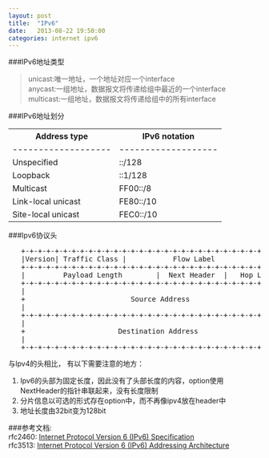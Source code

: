 ```yaml
---
layout: post
title:  "IPv6"
date:   2013-08-22 19:50:00
categories: internet ipv6
---
```


###IPv6地址类型    
> unicast:唯一地址，一个地址对应一个interface      
> anycast:一组地址，数据报文将传递给组中最近的一个interface    
> multicast:一组地址，数据报文将传递给组中的所有interface   

###IPv6地址划分   
<table width=300px>
    <tr>
        <th>Address type</th>
        <th>IPv6 notation</th>
    </tr>
    <tr>
        <td>-------------------</td>
        <td>-------------------</td>
    </tr>
    <tr>
        <td>Unspecified</td>
        <td>::/128</td>
    </tr>
    <tr>
        <td>Loopback</td>
        <td>::1/128</td>
    </tr>
    <tr>
        <td>Multicast</td>
        <td>FF00::/8</td>
    </tr>
    <tr>
        <td>Link-local unicast</td>
        <td>FE80::/10</td>
    </tr>
    <tr>
        <td>Site-local unicast</td>
        <td>FEC0::/10</td>
    </tr>
</table>

###Ipv6协议头    

<pre>
   +-+-+-+-+-+-+-+-+-+-+-+-+-+-+-+-+-+-+-+-+-+-+-+-+-+-+-+-+-+-+-+-+
   |Version| Traffic Class |           Flow Label                  |
   +-+-+-+-+-+-+-+-+-+-+-+-+-+-+-+-+-+-+-+-+-+-+-+-+-+-+-+-+-+-+-+-+
   |         Payload Length        |  Next Header  |   Hop Limit   |
   +-+-+-+-+-+-+-+-+-+-+-+-+-+-+-+-+-+-+-+-+-+-+-+-+-+-+-+-+-+-+-+-+
   |                                                               |
   +                         Source Address                        +
   |                                                               |
   +-+-+-+-+-+-+-+-+-+-+-+-+-+-+-+-+-+-+-+-+-+-+-+-+-+-+-+-+-+-+-+-+
   |                                                               |
   +                      Destination Address                      +
   |                                                               |
   +-+-+-+-+-+-+-+-+-+-+-+-+-+-+-+-+-+-+-+-+-+-+-+-+-+-+-+-+-+-+-+-+
</pre>

与Ipv4的头相比， 有以下需要注意的地方：     
1. Ipv6的头部为固定长度，因此没有了头部长度的内容，option使用NextHeader的指针串联起来，没有长度限制    
2. 分片信息以可选的形式存在option中，而不再像ipv4放在header中    
3. 地址长度由32bit变为128bit    

###参考文档:     
rfc2460: [Internet Protocol Version 6 (IPv6) Specification](http://tools.ietf.org/html/rfc3513)     
rfc3513: [Internet Protocol Version 6 (IPv6) Addressing Architecture](http://tools.ietf.org/html/rfc3513)     
